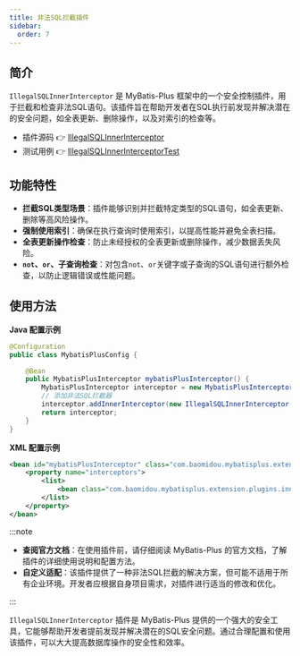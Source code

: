 ```yaml
---
title: 非法SQL拦截插件
sidebar:
  order: 7
---
```


## 简介

`IllegalSQLInnerInterceptor` 是 MyBatis-Plus 框架中的一个安全控制插件，用于拦截和检查非法SQL语句。该插件旨在帮助开发者在SQL执行前发现并解决潜在的安全问题，如全表更新、删除操作，以及对索引的检查等。

- 插件源码 👉 [IllegalSQLInnerInterceptor](https://gitee.com/baomidou/mybatis-plus/blob/3.0/mybatis-plus-jsqlparser-support/mybatis-plus-jsqlparser/src/main/java/com/baomidou/mybatisplus/extension/plugins/inner/IllegalSQLInnerInterceptor.java)
- 测试用例 👉 [IllegalSQLInnerInterceptorTest](https://gitee.com/baomidou/mybatis-plus/blob/3.0/mybatis-plus-jsqlparser-support/mybatis-plus-jsqlparser/src/test/java/com/baomidou/mybatisplus/test/extension/plugins/inner/IllegalSQLInnerInterceptorTest.java)

## 功能特性

- **拦截SQL类型场景**：插件能够识别并拦截特定类型的SQL语句，如全表更新、删除等高风险操作。
- **强制使用索引**：确保在执行查询时使用索引，以提高性能并避免全表扫描。
- **全表更新操作检查**：防止未经授权的全表更新或删除操作，减少数据丢失风险。
- **`not`、`or`、子查询检查**：对包含`not`、`or`关键字或子查询的SQL语句进行额外检查，以防止逻辑错误或性能问题。

## 使用方法

**Java 配置示例**

```java
@Configuration
public class MybatisPlusConfig {

    @Bean
    public MybatisPlusInterceptor mybatisPlusInterceptor() {
        MybatisPlusInterceptor interceptor = new MybatisPlusInterceptor();
        // 添加非法SQL拦截器
        interceptor.addInnerInterceptor(new IllegalSQLInnerInterceptor());
        return interceptor;
    }
}
```

**XML 配置示例**

```xml
<bean id="mybatisPlusInterceptor" class="com.baomidou.mybatisplus.extension.plugins.MybatisPlusInterceptor">
    <property name="interceptors">
        <list>
            <bean class="com.baomidou.mybatisplus.extension.plugins.inner.IllegalSQLInnerInterceptor"/>
        </list>
    </property>
</bean>
```

:::note

- **查阅官方文档**：在使用插件前，请仔细阅读 MyBatis-Plus 的官方文档，了解插件的详细使用说明和配置方法。
- **自定义适配**：该插件提供了一种非法SQL拦截的解决方案，但可能不适用于所有企业环境。开发者应根据自身项目需求，对插件进行适当的修改和优化。

:::

`IllegalSQLInnerInterceptor` 插件是 MyBatis-Plus 提供的一个强大的安全工具，它能够帮助开发者提前发现并解决潜在的SQL安全问题。通过合理配置和使用该插件，可以大大提高数据库操作的安全性和效率。
